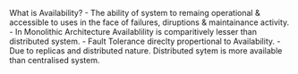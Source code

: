 What is Availability?
    - The ability of system to remaing operational & accessible to uses in the face of failures, diruptions & maintainance activity.
    - In Monolithic Architecture Availablility is comparitively lesser than distributed system.
    - Fault Tolerance direclty propertional to Availability.
-Due to replicas and distributed nature. Distributed sytem is more available than centralised system.